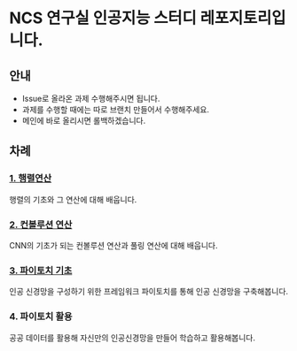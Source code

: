 # NCS 연구실 인공지능 스터디 레포지토리입니다.

## 안내
- Issue로 올라온 과제 수행해주시면 됩니다.
- 과제를 수행할 때에는 따로 브랜치 만들어서 수행해주세요.
- 메인에 바로 올리시면 롤백하겠습니다.

## 차례
### [1. 행렬연산](https://github.com/NCS-DL/DL/issues/1)
행렬의 기초와 그 연산에 대해 배웁니다.
### [2. 컨볼루션 연산](https://github.com/NCS-DL/DL/issues/2)
CNN의 기초가 되는 컨볼루션 연산과 풀링 연산에 대해 배웁니다.
### [3. 파이토치 기초](https://github.com/NCS-DL/DL/issues/4)
인공 신경망을 구성하기 위한 프레임워크 파이토치를 통해 인공 신경망을 구축해봅니다.
### 4. 파이토치 활용
공공 데이터를 활용해 자신만의 인공신경망을 만들어 학습하고 활용해봅니다.
